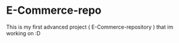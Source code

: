 # E-Commerce-repo
This is my first advanced project ( E-Commerce-repository ) that im working on :D 
